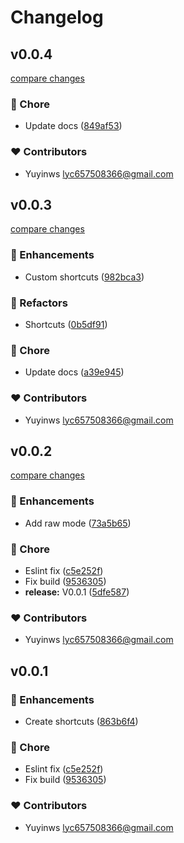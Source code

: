 # Changelog


## v0.0.4

[compare changes](https://github.com/yuyinws/nuxt-module-cli-shortcuts/compare/v0.0.3...v0.0.4)

### 🏡 Chore

- Update docs ([849af53](https://github.com/yuyinws/nuxt-module-cli-shortcuts/commit/849af53))

### ❤️ Contributors

- Yuyinws <lyc657508366@gmail.com>

## v0.0.3

[compare changes](https://github.com/yuyinws/nuxt-module-cli-shortcuts/compare/v0.0.2...v0.0.3)

### 🚀 Enhancements

- Custom shortcuts ([982bca3](https://github.com/yuyinws/nuxt-module-cli-shortcuts/commit/982bca3))

### 💅 Refactors

- Shortcuts ([0b5df91](https://github.com/yuyinws/nuxt-module-cli-shortcuts/commit/0b5df91))

### 🏡 Chore

- Update docs ([a39e945](https://github.com/yuyinws/nuxt-module-cli-shortcuts/commit/a39e945))

### ❤️ Contributors

- Yuyinws <lyc657508366@gmail.com>

## v0.0.2

[compare changes](https://github.com/yuyinws/nuxt-module-cli-shortcuts/compare/v0.0.1...v0.0.2)

### 🚀 Enhancements

- Add raw mode ([73a5b65](https://github.com/yuyinws/nuxt-module-cli-shortcuts/commit/73a5b65))

### 🏡 Chore

- Eslint fix ([c5e252f](https://github.com/yuyinws/nuxt-module-cli-shortcuts/commit/c5e252f))
- Fix build ([9536305](https://github.com/yuyinws/nuxt-module-cli-shortcuts/commit/9536305))
- **release:** V0.0.1 ([5dfe587](https://github.com/yuyinws/nuxt-module-cli-shortcuts/commit/5dfe587))

### ❤️ Contributors

- Yuyinws <lyc657508366@gmail.com>

## v0.0.1


### 🚀 Enhancements

- Create shortcuts ([863b6f4](https://github.com/yuyinws/nuxt-module-cli-shortcuts/commit/863b6f4))

### 🏡 Chore

- Eslint fix ([c5e252f](https://github.com/yuyinws/nuxt-module-cli-shortcuts/commit/c5e252f))
- Fix build ([9536305](https://github.com/yuyinws/nuxt-module-cli-shortcuts/commit/9536305))

### ❤️ Contributors

- Yuyinws <lyc657508366@gmail.com>

